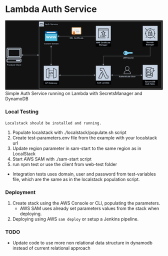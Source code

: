 # Lambda Auth Service
![Service Diagram](diagram.png)
Simple Auth Service running on Lambda with SecretsManager and DynamoDB

### Local Testing

`Localstack should be installed and running.`

1. Populate localstack with ./localstack/populate.sh script
2. Create test-parameters.env file from the example with your localstack url
3. Update region parameter in sam-start to the same region as in LocalStack
4. Start AWS SAM with ./sam-start script
5. run npm test or use the client from web-test folder
* Integration tests uses domain, user and password from test-variables file, which are the same as in the localstack population script.

### Deployment
1. Create stack using the AWS Console or CLI, populating the parameters.
    * AWS SAM uses already set parameters values from the stack when deploying.
2. Deploying using AWS `sam deploy` or setup a Jenkins pipeline.

### TODO
* Update code to use more non relational data structure in dynamodb instead of current relational approach